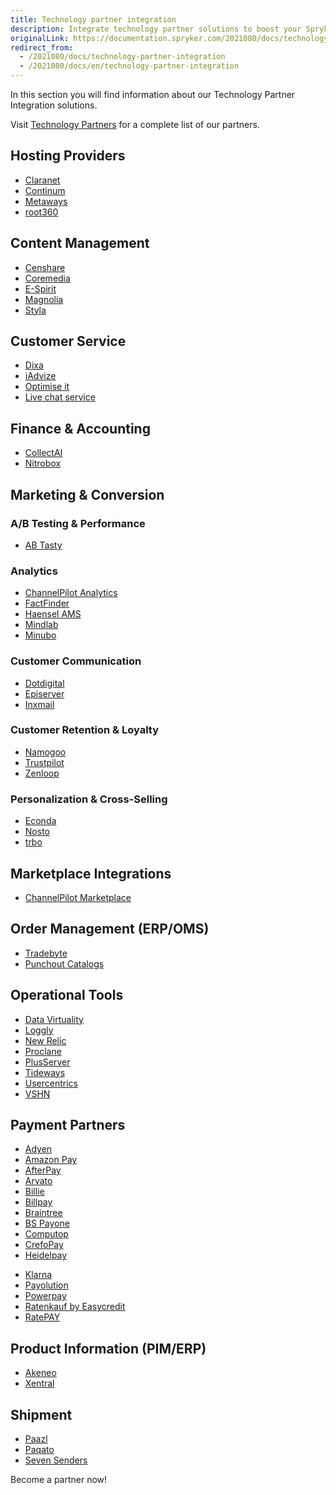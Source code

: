 ```yaml
---
title: Technology partner integration
description: Integrate technology partner solutions to boost your Spryker project performance.
originalLink: https://documentation.spryker.com/2021080/docs/technology-partner-integration
redirect_from:
  - /2021080/docs/technology-partner-integration
  - /2021080/docs/en/technology-partner-integration
---
```


In this section you will find information about our Technology Partner Integration solutions.

 Visit [Technology Partners](https://spryker.com/en/technology-partners/) for a complete list of our partners.

##  Hosting Providers

* [Claranet](https://documentation.spryker.com/docs/claranet)
* [Continum](https://documentation.spryker.com/docs/continum)
* [Metaways](https://documentation.spryker.com/docs/metaways)
* [root360](https://documentation.spryker.com/docs/root360)


## Content Management

* [Censhare](https://documentation.spryker.com/docs/censhare)
* [Coremedia](https://documentation.spryker.com/docs/coremedia)
* [E-Spirit](https://documentation.spryker.com/docs/e-spirit)
* [Magnolia](https://documentation.spryker.com/docs/magnolia-cms)
* [Styla](https://documentation.spryker.com/docs/styla)

## Customer Service

* [Dixa](https://documentation.spryker.com/docs/dixa)
* [iAdvize](https://documentation.spryker.com/docs/iadvize)
* [Optimise it](https://documentation.spryker.com/docs/optimise-it)
* [Live chat service](https://documentation.spryker.com/docs/live-chat-service)

## Finance & Accounting

* [CollectAI](https://documentation.spryker.com/docs/collect-ai)
* [Nitrobox](https://documentation.spryker.com/docs/nitrobox)

## Marketing & Conversion
### A/B Testing & Performance

* [AB Tasty](https://documentation.spryker.com/docs/ab-tasty)
<!--* [Baqend](https://documentation.spryker.com/docs/baqend)-->

### Analytics

* [ChannelPilot Analytics](https://documentation.spryker.com/docs/channelpilot-analytics)
* [FactFinder](https://documentation.spryker.com/docs/factfinder)
* [Haensel AMS](https://documentation.spryker.com/docs/haensel-ams)
* [Mindlab](https://documentation.spryker.com/docs/mindlab)
* [Minubo](https://documentation.spryker.com/docs/minubo)

### Customer Communication

* [Dotdigital](https://documentation.spryker.com/docs/dotdigital)
* [Episerver](https://documentation.spryker.com/docs/episerver)
* [Inxmail](https://documentation.spryker.com/docs/inxmail)

### Customer Retention & Loyalty

* [Namogoo](https://documentation.spryker.com/docs/namogoo ) 
* [Trustpilot](https://documentation.spryker.com/docs/trustpilot)
* [Zenloop](https://documentation.spryker.com/docs/zenloop)

### Personalization & Cross-Selling

<!--* [8Select](https://documentation.spryker.com/docs/8select)-->
<!--* [Contentserv](https://documentation.spryker.com/docs/)-->
* [Econda](https://documentation.spryker.com/docs/econda)
* [Nosto](https://documentation.spryker.com/docs/nosto)
* [trbo](https://documentation.spryker.com/docs/trbo)

## Marketplace Integrations

* [ChannelPilot Marketplace](https://documentation.spryker.com/docs/channelpilot)

## Order Management (ERP/OMS)

* [Tradebyte](https://documentation.spryker.com/docs/tradebyte)
* [Punchout Catalogs](https://documentation.spryker.com/docs/punchout-catalogs)

## Operational Tools

<!--* [Common Solutions](https://documentation.spryker.com/docs/common-solutions)-->
* [Data Virtuality](https://documentation.spryker.com/docs/datavirtuality)
* [Loggly](https://documentation.spryker.com/docs/loggly-queue)
* [New Relic](https://documentation.spryker.com/docs/new-relic)
* [Proclane](https://documentation.spryker.com/docs/proclane)
* [PlusServer](https://documentation.spryker.com/docs/plusserver)
* [Tideways](https://documentation.spryker.com/docs/tideways)
* [Usercentrics](https://documentation.spryker.com/docs/usercentrics)
* [VSHN](https://documentation.spryker.com/docs/vshn)
<!--* [Mindcurv](https://documentation.spryker.com/docs/mindcurv)-->
<!--* [Shopmacher](https://documentation.spryker.com/docs/shopmacher)-->


## Payment Partners

* [Adyen](https://documentation.spryker.com/docs/adyen)
* [Amazon Pay](https://documentation.spryker.com/docs/amazon-pay)
* [AfterPay](https://documentation.spryker.com/docs/afterpay)
* [Arvato](https://documentation.spryker.com/docs/arvato)
* [Billie](https://documentation.spryker.com/docs/billie)
* [Billpay](https://documentation.spryker.com/docs/billpay) 
* [Braintree](https://documentation.spryker.com/docs/braintree)
* [BS Payone](https://documentation.spryker.com/docs/payone-v1-1)
* [Computop](https://documentation.spryker.com/docs/computop)
* [CrefoPay](https://documentation.spryker.com/docs/crefopay-configuration)
* [Heidelpay](https://documentation.spryker.com/docs/heidelpay)
<!--* [Informa Solutions](https://documentation.spryker.com/docs/informa-solutions)-->
* [Klarna](https://documentation.spryker.com/docs/klarna)
* [Payolution](https://documentation.spryker.com/docs/payolution)
* [Powerpay](https://documentation.spryker.com/docs/powerpay)
* [Ratenkauf by Easycredit](https://documentation.spryker.com/docs/ratenkauf-by-easycredit)
* [RatePAY](https://documentation.spryker.com/docs/ratepay)

 ## Product Information (PIM/ERP)

* [Akeneo](https://documentation.spryker.com/docs/akeneo)
* [Xentral](https://documentation.spryker.com/docs/xentral)
<!--* [Censhare](https://documentation.spryker.com/docs/)-->
<!--* [Contentserv](https://documentation.spryker.com/docs/contentserv)-->
<!--* [Tradebyte](https://documentation.spryker.com/docs/tradebyte)-->

 ## Shipment

* [Paazl](https://documentation.spryker.com/docs/paazl) 
* [Paqato](https://documentation.spryker.com/docs/paqato)
* [Seven Senders](https://documentation.spryker.com/docs/sevensenders)

Become a partner now!
